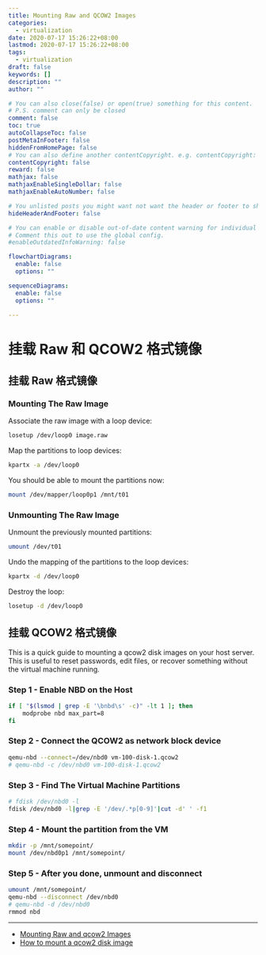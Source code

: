 ```yaml
---
title: Mounting Raw and QCOW2 Images
categories:
  - virtualization
date: 2020-07-17 15:26:22+08:00
lastmod: 2020-07-17 15:26:22+08:00
tags:
  - virtualization
draft: false
keywords: []
description: ""
author: ""

# You can also close(false) or open(true) something for this content.
# P.S. comment can only be closed
comment: false
toc: true
autoCollapseToc: false
postMetaInFooter: false
hiddenFromHomePage: false
# You can also define another contentCopyright. e.g. contentCopyright: "This is another copyright."
contentCopyright: false
reward: false
mathjax: false
mathjaxEnableSingleDollar: false
mathjaxEnableAutoNumber: false

# You unlisted posts you might want not want the header or footer to show
hideHeaderAndFooter: false

# You can enable or disable out-of-date content warning for individual post.
# Comment this out to use the global config.
#enableOutdatedInfoWarning: false

flowchartDiagrams:
  enable: false
  options: ""

sequenceDiagrams: 
  enable: false
  options: ""

---
```

# 挂载 Raw 和 QCOW2 格式镜像

## 挂载 Raw 格式镜像

### Mounting The Raw Image

Associate the raw image with a loop device:

```bash
losetup /dev/loop0 image.raw
```

Map the partitions to loop devices:

```bash
kpartx -a /dev/loop0
```

You should be able to mount the partitions now:

```bash
mount /dev/mapper/loop0p1 /mnt/t01
```

### Unmounting The Raw Image

Unmount the previously mounted partitions:

```bash
umount /dev/t01
```

Undo the mapping of the partitions to the loop devices:

```bash
kpartx -d /dev/loop0
```

Destroy the loop:

```bash
losetup -d /dev/loop0
```

## 挂载 QCOW2 格式镜像

This is a quick guide to mounting a qcow2 disk images on your host server. This is useful to reset passwords,
edit files, or recover something without the virtual machine running.

### Step 1 - Enable NBD on the Host

```bash
if [ "$(lsmod | grep -E '\bnbd\s' -c)" -lt 1 ]; then
    modprobe nbd max_part=8
fi
```

### Step 2 - Connect the QCOW2 as network block device

```bash
qemu-nbd --connect=/dev/nbd0 vm-100-disk-1.qcow2
# qemu-nbd -c /dev/nbd0 vm-100-disk-1.qcow2
```

### Step 3 - Find The Virtual Machine Partitions

```bash
# fdisk /dev/nbd0 -l
fdisk /dev/nbd0 -l|grep -E '/dev/.*p[0-9]'|cut -d' ' -f1
```

### Step 4 - Mount the partition from the VM

```bash
mkdir -p /mnt/somepoint/
mount /dev/nbd0p1 /mnt/somepoint/
```

### Step 5 - After you done, unmount and disconnect

```bash
umount /mnt/somepoint/
qemu-nbd --disconnect /dev/nbd0
# qemu-nbd -d /dev/nbd0
rmmod nbd
```

---

- [Mounting Raw and qcow2 Images](https://www.linuxunbound.com/2016/07/mounting-raw-and-qcow2-images/)
- [How to mount a qcow2 disk image](https://gist.github.com/shamil/62935d9b456a6f9877b5)

